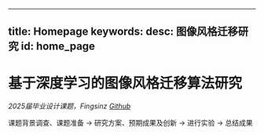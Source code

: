 
---
title: Homepage
keywords: 
desc: 图像风格迁移研究
id: home_page
---

# 基于深度学习的图像风格迁移算法研究

*2025届毕业设计课题，Fingsinz [Github](https://github.com/Fingsinz/StyleTransfer)*


课题背景调查、课题准备 → 研究方案、预期成果及创新 → 进行实验 → 总结成果